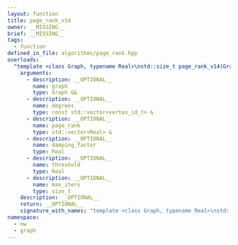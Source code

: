 ```yaml
---
layout: function
title: page_rank_v14
owner: __MISSING__
brief: __MISSING__
tags:
  - function
defined_in_file: algorithms/page_rank.hpp
overloads:
  "template <class Graph, typename Real>\nstd::size_t page_rank_v14(Graph &&, const std::vector<vertex_id_t> &, std::vector<Real> &, Real, Real, size_t)":
    arguments:
      - description: __OPTIONAL__
        name: graph
        type: Graph &&
      - description: __OPTIONAL__
        name: degrees
        type: const std::vector<vertex_id_t> &
      - description: __OPTIONAL__
        name: page_rank
        type: std::vector<Real> &
      - description: __OPTIONAL__
        name: damping_factor
        type: Real
      - description: __OPTIONAL__
        name: threshold
        type: Real
      - description: __OPTIONAL__
        name: max_iters
        type: size_t
    description: __OPTIONAL__
    return: __OPTIONAL__
    signature_with_names: "template <class Graph, typename Real>\nstd::size_t page_rank_v14(Graph && graph, const std::vector<vertex_id_t> & degrees, std::vector<Real> & page_rank, Real damping_factor, Real threshold, size_t max_iters)"
namespace:
  - nw
  - graph
---
```

